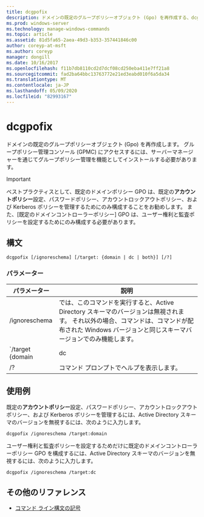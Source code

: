 ```yaml
---
title: dcgpofix
description: ドメインの既定のグループポリシーオブジェクト (Gpo) を再作成する、dcgpofix コマンドのリファレンストピックです。
ms.prod: windows-server
ms.technology: manage-windows-commands
ms.topic: article
ms.assetid: 81d5fa65-2aea-49d3-b353-357441846c00
author: coreyp-at-msft
ms.author: coreyp
manager: dongill
ms.date: 10/16/2017
ms.openlocfilehash: f11b7db8110cd2d7dcf08cd250eba411e7ff21a8
ms.sourcegitcommit: fad2ba64bbc13763772e21ed3eabd010f6a5da34
ms.translationtype: MT
ms.contentlocale: ja-JP
ms.lasthandoff: 05/09/2020
ms.locfileid: "82993167"
---
```

# <a name="dcgpofix"></a>dcgpofix

ドメインの既定のグループポリシーオブジェクト (Gpo) を再作成します。 グループポリシー管理コンソール (GPMC) にアクセスするには、サーバーマネージャーを通じてグループポリシー管理を機能としてインストールする必要があります。

>[!IMPORTANT]
> ベストプラクティスとして、既定のドメインポリシー GPO は、既定の**アカウントポリシー**設定、パスワードポリシー、アカウントロックアウトポリシー、および Kerberos ポリシーを管理するためにのみ構成することをお勧めします。 また、[既定のドメインコントローラーポリシー] GPO は、ユーザー権利と監査ポリシーを設定するためにのみ構成する必要があります。

## <a name="syntax"></a>構文

```
dcgpofix [/ignoreschema] [/target: {domain | dc | both}] [/?]
```

### <a name="parameters"></a>パラメーター

| パラメーター | 説明 |
| --------- | ----------- |
| /ignoreschema | では、このコマンドを実行すると、Active Directory スキーマのバージョンは無視されます。 それ以外の場合、コマンドは、コマンドが配布された Windows バージョンと同じスキーマバージョンでのみ機能します。 |
| `/target {domain | dc | both` | 既定のドメインポリシー、既定のドメインコントローラーポリシー、または両方の種類のポリシーを対象にするかどうかを指定します。 |
| /? | コマンド プロンプトでヘルプを表示します。 |

## <a name="examples"></a>使用例

既定の**アカウントポリシー**設定、パスワードポリシー、アカウントロックアウトポリシー、および Kerberos ポリシーを管理するには、Active Directory スキーマのバージョンを無視するには、次のように入力します。

```
dcgpofix /ignoreschema /target:domain
```

ユーザー権利と監査ポリシーを設定するためだけに既定のドメインコントローラーポリシー GPO を構成するには、Active Directory スキーマのバージョンを無視するには、次のように入力します。

```
dcgpofix /ignoreschema /target:dc
```

## <a name="additional-references"></a>その他のリファレンス

- [コマンド ライン構文の記号](command-line-syntax-key.md)